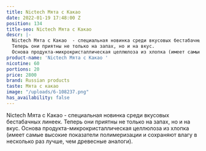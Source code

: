 ```yaml
---
title: Nictech Мята с Какао
date: 2022-01-19 17:48:00 Z
position: 134
title-seo: Nictech Мята с Какао
descr: |-
  Nictech Мята с Какао  - cпециальная новинка среди вкусовых бестабачных линеек.
  Теперь они приятны не только на запах, но и на вкус.
  Основа продукта-микрокристаллическая целлюлоза из хлопка (имеет самые высокие показатели полимеризации и сохраняют влагу в несколько раз лучше, чем древесные аналоги).
product-name: 'Nictech Мята с Какао '
nicotine: 60
portions: 20
price: 2800
brand: Russian products
taste: Мята с какао
image: "/uploads/6-108237.png"
has_availability: false
---
```


Nictech Мята с Какао  - cпециальная новинка среди вкусовых бестабачных линеек.
Теперь они приятны не только на запах, но и на вкус.
Основа продукта-микрокристаллическая целлюлоза из хлопка (имеет самые высокие показатели полимеризации и сохраняют влагу в несколько раз лучше, чем древесные аналоги).